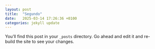 ```yaml
---
layout: post
title:  "Segundo"
date:   2025-03-14 17:26:36 +0100
categories: jekyll update
---
```

You’ll find this post in your `_posts` directory. Go ahead and edit it and re-build the site to see your changes.
